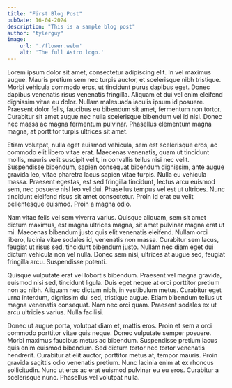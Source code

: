 ```yaml
---
title: "First Blog Post"
pubDate: 16-04-2024
description: "This is a sample blog post"
author: "tylerguy"
image:
    url: './flower.webm'
    alt: 'The full Astro logo.'
---
```

Lorem ipsum dolor sit amet, consectetur adipiscing elit. In vel maximus augue. Mauris pretium sem nec turpis auctor, et scelerisque nibh tristique. Morbi vehicula commodo eros, ut tincidunt purus dapibus eget. Donec dapibus venenatis risus venenatis fringilla. Aliquam et dui vel enim eleifend dignissim vitae eu dolor. Nullam malesuada iaculis ipsum id posuere. Praesent dolor felis, faucibus eu bibendum sit amet, fermentum non tortor. Curabitur sit amet augue nec nulla scelerisque bibendum vel id nisi. Donec nec massa ac magna fermentum pulvinar. Phasellus elementum magna magna, at porttitor turpis ultrices sit amet.

Etiam volutpat, nulla eget euismod vehicula, sem est scelerisque eros, ac commodo elit libero vitae erat. Maecenas venenatis, quam ut tincidunt mollis, mauris velit suscipit velit, in convallis tellus nisi nec velit. Suspendisse bibendum, sapien consequat bibendum dignissim, ante augue gravida leo, vitae pharetra lacus sapien vitae turpis. Nulla eu vehicula massa. Praesent egestas, est sed fringilla tincidunt, lectus arcu euismod sem, nec posuere nisl leo vel dui. Phasellus tempus vel est ut ultrices. Nunc tincidunt eleifend risus sit amet consectetur. Proin id erat eu velit pellentesque euismod. Proin a magna odio.

Nam vitae felis vel sem viverra varius. Quisque aliquam, sem sit amet dictum maximus, est magna ultrices magna, sit amet pulvinar magna erat ut mi. Maecenas bibendum justo quis elit venenatis eleifend. Nullam orci libero, lacinia vitae sodales id, venenatis non massa. Curabitur sem lacus, feugiat ut risus sed, tincidunt bibendum justo. Nullam nec diam eget dui dictum vehicula non vel nulla. Donec sem nisi, ultrices at augue sed, feugiat fringilla arcu. Suspendisse potenti.

Quisque vulputate erat vel lobortis bibendum. Praesent vel magna gravida, euismod nisi sed, tincidunt ligula. Duis eget neque at orci porttitor pretium non ac nibh. Aliquam nec dictum nibh, in vestibulum metus. Curabitur eget urna interdum, dignissim dui sed, tristique augue. Etiam bibendum tellus ut magna venenatis consequat. Nam nec orci quam. Praesent sodales ex ut arcu ultricies varius. Nulla facilisi.

Donec ut augue porta, volutpat diam et, mattis eros. Proin et sem a orci commodo porttitor vitae quis neque. Donec vulputate semper posuere. Morbi maximus faucibus metus ac bibendum. Suspendisse pretium lacus quis enim euismod bibendum. Sed dictum tortor nec tortor venenatis hendrerit. Curabitur at elit auctor, porttitor metus at, tempor mauris. Proin gravida sagittis odio venenatis pretium. Nunc lacinia enim at ex rhoncus sollicitudin. Nunc ut eros ac erat euismod pulvinar eu eu eros. Curabitur a scelerisque nunc. Phasellus vel volutpat nulla.
